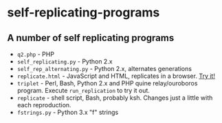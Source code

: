 # self-replicating-programs
## A number of self replicating programs

* `q2.php` - PHP
* `self_replicating.py` - Python 2.x
* `self_rep_alternating.py` - Python 2.x, alternates generations
* `replicate.html` - JavaScript and HTML, replicates in a browser. [Try it!](https://bediger4000.github.io/replicate.html)
* `triplet` - Perl, Bash, Python 2.x and PHP quine relay/ouroboros program. Execute `run_replication` to try it out.
*  `replicate` - shell script, Bash, probably ksh. Changes just a little with each reproduction.
* `fstrings.py` - Python 3.x "f" strings
